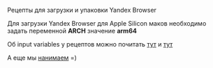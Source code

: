 Рецепты для загрузки и упаковки Yandex Browser

Для загрузки Yandex Browser для Apple Silicon маков необходимо задать переменной **ARCH** значение **arm64**

Об input variables у рецептов можно почитать [тут](https://github.com/autopkg/autopkg/wiki/Input-Variables) и [тут](https://github.com/autopkg/autopkg/wiki/Recipe-Overrides)


А еще мы [нанимаем](https://yandex.ru/jobs/vacancies/системный-инженер-apple-13514) =)
